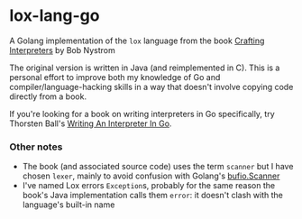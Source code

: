lox-lang-go
===========

A Golang implementation of the `lox` language from the book [Crafting Interpreters](https://craftinginterpreters.com/) by Bob Nystrom


The original version is written in Java (and reimplemented in C). This is a personal effort to improve both my knowledge of Go and compiler/language-hacking skills in a way that doesn't involve copying code directly from a book.

If you're looking for a book on writing interpreters in Go specifically, try Thorsten Ball's [Writing An Interpreter In Go](https://interpreterbook.com/#get-a-taste).

### Other notes
- The book (and associated source code) uses the term `scanner` but I have chosen `lexer`, mainly to avoid confusion with Golang's [bufio.Scanner](https://golang.org/pkg/bufio/#Scanner)
- I've named Lox errors `Exception`s, probably for the same reason the book's Java implementation calls them `error`: it doesn't clash with the language's built-in name
